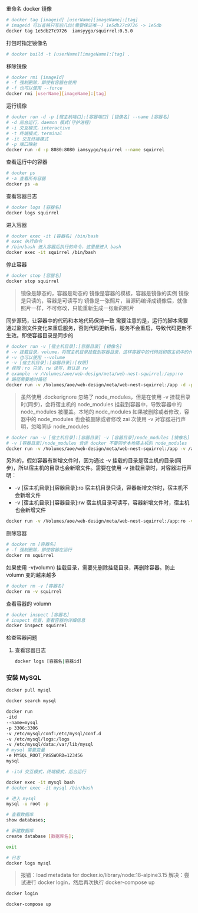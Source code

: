 重命名 docker 镜像

```bash
# docker tag [imageid] [userName][imageName]:[tag]
# imageid 可以省略只写前几位(需要保证唯一) 1e5db27c9726 -> 1e5db
docker tag 1e5db27c9726  iamsyygo/squirrel:0.5.0

```

打包时指定镜像名

```bash
# docker build -t [userName][imageName]:[tag] .
```

移除镜像

```bash
# docker rmi [imageId]
# -f 强制删除，即使有容器在使用
# -f 也可以使用 --force
docker rmi [userName][imageName]:[tag]
```

运行镜像

```bash
# docker run -d -p [宿主机端口]:[容器端口] [镜像名] --name [容器名]
# -d 后台运行，daemon 模式(守护进程)
# -i 交互模式，interactive
# -t 终端模式，terminal
# -it 交互终端模式
# -p 端口映射
docker run -d -p 8080:8080 iamsyygo/squirrel --name squirrel
```

查看运行中的容器

```bash
# docker ps
# -a 查看所有容器
docker ps -a
```

查看容器日志

```bash
# docker logs [容器名]
docker logs squirrel
```

进入容器

```bash
# docker exec -it [容器名] /bin/bash
# exec 执行命令
# /bin/bash 进入容器后执行的命令，这里是进入 bash
docker exec -it squirrel /bin/bash
```

停止容器

```bash
# docker stop [容器名]
docker stop squirrel
```

> 镜像是静态的，容器是动态的
> 镜像是容器的模板，容器是镜像的实例
> 镜像是只读的，容器是可读写的
> 镜像是一张照片，当源码编译成镜像后，就像照片一样，不可修改，只能重新生成一张新的照片

同步源码，让容器中的代码和本地代码保持一致
需要注意的是，运行的脚本需要通过监测文件变化来重启服务，否则代码更新后，服务不会重启，导致代码更新不生效。即使容器目录是同步的

```bash
# docker run -v [宿主机目录]:[容器目录] [镜像名]
# -v 挂载目录，volume，将宿主机目录挂载到容器目录，这样容器中的代码就和宿主机中的代码保持一致(同步)
# -v 也可以使用 --volume
# -v [宿主机目录]:[容器目录]:[权限]
# 权限：ro 只读，rw 读写，默认是 rw
# example -v /Volumes/aoe/web-design/meta/web-nest-squirrel:/app:ro
# 路径需要绝对路径
docker run -v /Volumes/aoe/web-design/meta/web-nest-squirrel:/app -d -p 8080:8080 iamsyygo/squirrel --name squirrel
```

> 虽然使用 .dockerignore 忽略了 node_modules，但是在使用 -v 挂载目录时(同步)，会将宿主机的 node_modules 挂载到容器中，导致容器中的 node_modules 被覆盖。本地的 node_modules 如果被删除或者修改，容器中的 node_modules 也会被删除或者修改
> zai 次使用 -v 对容器进行声明，忽略同步 node_modules

```bash
# docker run -v [宿主机目录]:[容器目录] -v [容器目录]/node_modules [镜像名]
# -v [容器目录]/node_modules 告诉 docker 不要同步本地宿主机的 node_modules
docker run -v /Volumes/aoe/web-design/meta/web-nest-squirrel:/app -v /app/node_modules -d -p 8080:8080 iamsyygo/squirrel --name squirrel
```

另外的，假如容器有新增文件时，因为通过 -v 挂载的目录是宿主机的目录(同步)，所以宿主机的目录也会新增文件。需要在使用 -v 挂载目录时，对容器进行声明：

- -v [宿主机目录]:[容器目录]:ro 宿主机目录只读，容器新增文件时，宿主机不会新增文件
- -v [宿主机目录]:[容器目录]:rw 宿主机目录可读写，容器新增文件时，宿主机也会新增文件

```bash
docker run -v /Volumes/aoe/web-design/meta/web-nest-squirrel:/app:ro -v /app/node_modules -d -p 8080:8080 iamsyygo/squirrel --name squirrel
```

删除容器

```bash
# docker rm [容器名]
# -f 强制删除，即使容器在运行
docker rm squirrel
```

如果使用 -v(volumn) 挂载目录，需要先删除挂载目录，再删除容器。防止 volumn 变的越来越多

```bash
# docker rm -v [容器名]
docker rm -v squirrel
```

查看容器的 volumn

```bash
# docker inspect [容器名]
# inspect 检查，查看容器的详细信息
docker inspect squirrel
```

检查容器问题

1. 查看容器日志

   ```bash
   docker logs [容器名|容器id]
   ```

### 安装 MySQL

```bash
docker pull mysql

docker search mysql

docker run
-itd
--name=mysql
-p 3306:3306
-v /etc/mysql/conf:/etc/mysql/conf.d
-v /etc/mysql/logs:/logs
-v /etc/mysql/data:/var/lib/mysql
# mysql 需要变量
-e MYSQL_ROOT_PASSWORD=123456
mysql

# -itd 交互模式，终端模式，后台运行

docker exec -it mysql bash
# docker exec -it mysql /bin/bash

# 进入 mysql
mysql -u root -p

# 查看数据库
show databases;

# 新建数据库
create database [数据库名];

exit

# 日志
docker logs mysql
```

> 报错：load metadata for docker.io/library/node:18-alpine3.15
> 解决：尝试进行 docker login，然后再次执行 docker-compose up

```bash
docker login

docker-compose up
```

